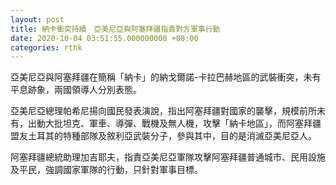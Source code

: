 ```yaml
---
layout: post
title: 納卡衝突持續　亞美尼亞與阿塞拜疆指責對方軍事行動
date: 2020-10-04 03:51:55.000000000 +08:00
categories: rthk
---
```


亞美尼亞與阿塞拜疆在簡稱「納卡」的納戈爾諾-卡拉巴赫地區的武裝衝突，未有平息跡象，兩國領導人分別表態。

亞美尼亞總理帕希尼揚向國民發表演說，指出阿塞拜疆對國家的襲擊，規模前所未有，出動大批坦克、軍車、導彈、戰機及無人機，攻擊「納卡地區」，而阿塞拜疆盟友土耳其的特種部隊及敘利亞武裝分子，參與其中，目的是消滅亞美尼亞人。

阿塞拜疆總統助理加吉耶夫，指責亞美尼亞軍隊攻擊阿塞拜疆普通城市、民用設施及平民，強調國家軍隊的行動，只針對軍事目標。
